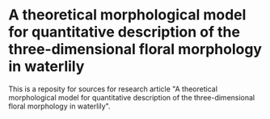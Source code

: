# A  theoretical morphological model for quantitative description of the three-dimensional floral morphology in waterlily 
This is a reposity for sources for research article "A  theoretical morphological model for quantitative description of the three-dimensional floral morphology in waterlily".
